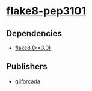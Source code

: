 # [flake8-pep3101](https://pypi.org/project/flake8-pep3101)

## Dependencies
- [flake8 (>=3.0)](packages/f/flake8.md)



## Publishers
- [gilforcada](https://pypi.org/user/gilforcada)

